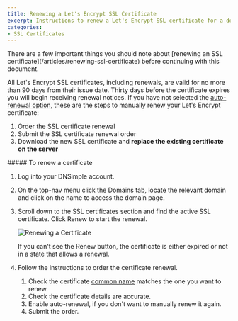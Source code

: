 ```yaml
---
title: Renewing a Let's Encrypt SSL Certificate
excerpt: Instructions to renew a Let's Encrypt SSL certificate for a domain with DNSimple.
categories:
- SSL Certificates
---
```


<note>
There are a few important things you should note about [renewing an SSL certificate](/articles/renewing-ssl-certificate) before continuing with this document.
</note>

All Let's Encrypt SSL certificates, including renewals, are valid for no more than 90 days from their issue date. Thirty days before the certificate expires you will begin receiving renewal notices. If you have not selected the [auto-renewal option](/articles/letsencrypt#auto-renewal), these are the steps to manually renew your Let's Encrypt certificate:

1. Order the SSL certificate renewal
1. Submit the SSL certificate renewal order
1. Download the new SSL certificate and **replace the existing certificate on the server**


<div class="section-steps" markdown="1">
##### To renew a certificate

1.  Log into your DNSimple account.
1.  On the top-nav menu click the <label>Domains</label> tab, locate the relevant domain and click on the name to access the domain page.
1.  Scroll down to the <label>SSL certificates</label> section and find the active SSL certificate. Click <label>Renew</label> to start the renewal.

    ![Renewing a Certificate](/files/certificates-renew-action.png)

    If you can't see the <label>Renew</label> button, the certificate is either expired or not in a state that allows a renewal.

1.  Follow the instructions to order the certificate renewal.

    1.  Check the certificate [common name](/articles/what-is-common-name) matches the one you want to renew.
    1.  Check the certificate details are accurate.
    1.  Enable auto-renewal, if you don't want to manually renew it again.
    1.  Submit the order.

</div>
